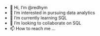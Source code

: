 - 👋 Hi, I’m @redhym
- 👀 I’m interested in pursuing data analytics
- 🌱 I’m currently learning SQL
- 💞️ I’m looking to collaborate on SQL
- 📫 How to reach me ...

<!---
redhym/redhym is a ✨ special ✨ repository because its `README.md` (this file) appears on your GitHub profile.
You can click the Preview link to take a look at your changes.
--->
